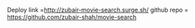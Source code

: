 Deploy link =http://zubair-movie-search.surge.sh/
github repo = https://github.com/zubair-shah/movie-search
